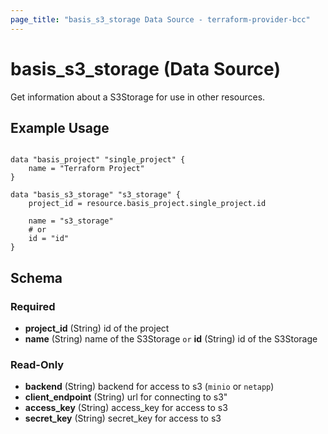 ```yaml
---
page_title: "basis_s3_storage Data Source - terraform-provider-bcc"
---
```

# basis_s3_storage (Data Source)

Get information about a S3Storage for use in other resources. 

## Example Usage

```hcl

data "basis_project" "single_project" {
    name = "Terraform Project"
}

data "basis_s3_storage" "s3_storage" {
    project_id = resource.basis_project.single_project.id
    
    name = "s3_storage"
    # or
    id = "id"
}

```

## Schema

### Required

- **project_id** (String) id of the project
- **name** (String) name of the S3Storage `or` **id** (String) id of the S3Storage

### Read-Only

- **backend** (String) backend for access to s3 (`minio` or `netapp`)
- **client_endpoint** (String) url for connecting to s3"
- **access_key** (String) access_key for access to s3
- **secret_key** (String) secret_key for access to s3